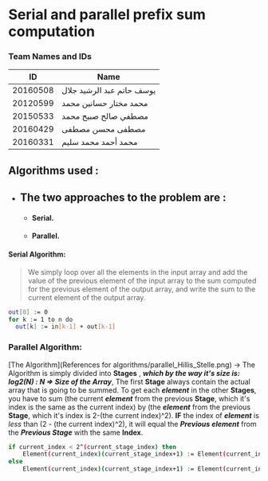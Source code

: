# Serial and parallel prefix sum computation


### Team Names and IDs

| ID | Name |
| ------ | ------ |
| 20160508 | يوسف حاتم عبد الرشيد جلال |
| 20120599 | محمد مختار حسانين محمد |
| 20150533 | مصطفي صالح صبيح محمد |
| 20160429 | مصطفى محسن مصطفى |
| 20160331 | محمد أحمد محمد سليم |


## Algorithms used :
- ## The two approaches to the problem are :
  * #### Serial.
  * #### Parallel.
#### Serial Algorithm:
>We simply loop over all the elements in the input array and add the value of the previous element of the input array to the sum computed for the previous element of the output array, and write the sum to the current element of the output array.
```sh
out[0] := 0
for k := 1 to n do
  out[k] := in[k-1] + out[k-1]
```
### Parallel Algorithm:
[The Algorithm](References for algorithms/parallel_Hillis_Stelle.png)
-> The Algorithm is simply divided into **Stages** , ***which by the way it's size is: log2(N) : N => Size of the Array***, The first **Stage** always contain the actual array that is going to be summed.
To get each ***element*** in the other **Stages**, you have to sum (the current ***element*** from the previous **Stage**, which it's index is the same as the current index) by (the ***element*** from the previous **Stage**, which it's index is 2-(the current index)^2).
**IF** the index of ***element*** is *less* than (2 - (the current index)^2), it will equal the ***Previous element*** from the ***Previous Stage*** with the same **Index**.
```sh
if current_index < 2^(current_stage_index) then
    Element(current_index)(current_stage_index+1) := Element(current_index)(current_stage_index)
else
    Element(current_index)(current_stage_index+1) := Element(current_index)(current_stage_index) + Element(current_index - 2^(current_stage_index))(current_stage_index)
```
